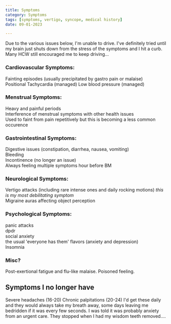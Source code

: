 ```yaml
---
title: Symptoms
category: Symptoms
tags: [symptoms, vertigo, syncope, medical history]
date: 09-01-2023

---
```


Due to the various issues below, I'm unable to drive. I've definitely tried until my brain just shuts down from the stress of the symptoms and I hit a curb. Many HCW still encouraged me to keep driving...



### Cardiovascular Symptoms:

Fainting episodes (usually precipitated by gastro pain or malaise)   
Positional Tachycardia (managed) 
Low blood pressure (managed)


### Menstrual Symptoms:

Heavy and painful periods  
Interference of menstrual symptoms with other health issues  
Used to faint from pain repetitively but this is becoming a less common occurence 


### Gastrointestinal Symptoms:

Digestive issues (constipation, diarrhea, nausea, vomiting)  
Bleeding  
Incontinence (no longer an issue)    
Always feeling multiple symptoms hour before BM  

### Neurological Symptoms:

Vertigo attacks (including rare intense ones and daily rocking motions) <i> this is my most debilitating symptom</i>  
Migraine auras affecting object perception  


### Psychological Symptoms:  
panic attacks  
dpdr   
social anxiety  
the usual 'everyone has them' flavors (anxiety and depression)  
Insomnia 


### Misc? 

Post-exertional fatigue and flu-like malaise. Poisoned feeling. 


## Symptoms I no longer have
Severe headaches (16-20)
Chronic palpitations (20-24) I'd get these daily and they would always take my breath away, some days leaving me bedridden if it was every few seconds. I was told it was probably anxiety from an urgent care. They stopped when I had my wisdom teeth removed.... 
